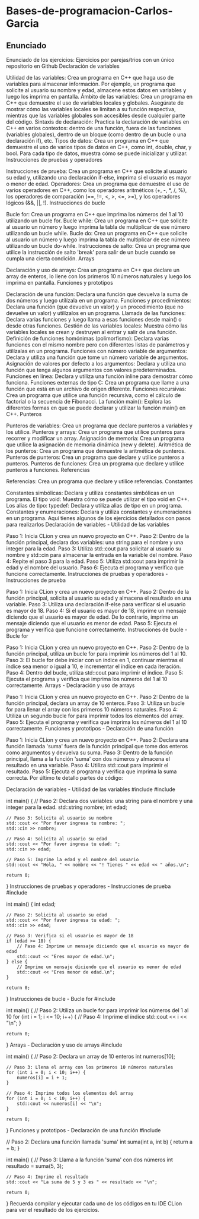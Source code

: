 # Bases-de-programacion-Carlos-Garcia
## Enunciado
Enunciado de los ejercicios: Ejercicios por parejas/trios con un único repositorio en Github
Declaración de variables

Utilidad de las variables: Crea un programa en C++ que haga uso de variables para almacenar información. Por ejemplo, un programa que solicite al usuario su nombre y edad, almacene estos datos en variables y luego los imprima en pantalla.
Ámbito de las variables: Crea un programa en C++ que demuestre el uso de variables locales y globales. Asegúrate de mostrar cómo las variables locales se limitan a su función respectiva, mientras que las variables globales son accesibles desde cualquier parte del código.
Sintaxis de declaración: Practica la declaración de variables en C++ en varios contextos: dentro de una función, fuera de las funciones (variables globales), dentro de un bloque (como dentro de un bucle o una declaración if), etc.
Tipos de datos: Crea un programa en C++ que demuestre el uso de varios tipos de datos en C++, como int, double, char, y bool. Para cada tipo de datos, muestra cómo se puede inicializar y utilizar.
Instrucciones de pruebas y operadores

Instrucciones de prueba: Crea un programa en C++ que solicite al usuario su edad y, utilizando una declaración if-else, imprima si el usuario es mayor o menor de edad.
Operadores: Crea un programa que demuestre el uso de varios operadores en C++, como los operadores aritméticos (+, -, *, /, %), los operadores de comparación (==, !=, <, >, <=, >=), y los operadores lógicos (&&, ||, !).
Instrucciones de bucle

Bucle for: Crea un programa en C++ que imprima los números del 1 al 10 utilizando un bucle for.
Bucle while: Crea un programa en C++ que solicite al usuario un número y luego imprima la tabla de multiplicar de ese número utilizando un bucle while.
Bucle do: Crea un programa en C++ que solicite al usuario un número y luego imprima la tabla de multiplicar de ese número utilizando un bucle do-while.
Instrucciones de salto: Crea un programa que utilice la instrucción de salto 'break' para salir de un bucle cuando se cumpla una cierta condición.
Arrays

Declaración y uso de arrays: Crea un programa en C++ que declare un array de enteros, lo llene con los primeros 10 números naturales y luego los imprima en pantalla.
Funciones y prototipos

Declaración de una función: Declara una función que devuelva la suma de dos números y luego utilízala en un programa.
Funciones y procedimientos: Declara una función (que devuelve un valor) y un procedimiento (que no devuelve un valor) y utilízalos en un programa.
Llamada de las funciones: Declara varias funciones y luego llama a esas funciones desde main() o desde otras funciones.
Gestión de las variables locales: Muestra cómo las variables locales se crean y destruyen al entrar y salir de una función.
Definición de funciones homónimas (polimorfismo): Declara varias funciones con el mismo nombre pero con diferentes listas de parámetros y utilízalas en un programa.
Funciones con número variable de argumentos: Declara y utiliza una función que tome un número variable de argumentos.
Asignación de valores por defecto a los argumentos: Declara y utiliza una función que tenga algunos argumentos con valores predeterminados.
Funciones en línea: Declara y utiliza una función inline para demostrar cómo funciona.
Funciones externas de tipo C: Crea un programa que llame a una función que está en un archivo de origen diferente.
Funciones recursivas: Crea un programa que utilice una función recursiva, como el cálculo de factorial o la secuencia de Fibonacci.
La función main(): Explora las diferentes formas en que se puede declarar y utilizar la función main() en C++.
Punteros

Punteros de variables: Crea un programa que declare punteros a variables y los utilice.
Punteros y arrays: Crea un programa que utilice punteros para recorrer y modificar un array.
Asignación de memoria: Crea un programa que utilice la asignación de memoria dinámica (new y delete).
Aritmética de los punteros: Crea un programa que demuestre la aritmética de punteros.
Punteros de punteros: Crea un programa que declare y utilice punteros a punteros.
Punteros de funciones: Crea un programa que declare y utilice punteros a funciones.
Referencias

Referencias: Crea un programa que declare y utilice referencias.
Constantes

Constantes simbólicas: Declara y utiliza constantes simbólicas en un programa.
El tipo void: Muestra cómo se puede utilizar el tipo void en C++.
Los alias de tipo: typedef: Declara y utiliza alias de tipo en un programa.
Constantes y enumeraciones: Declara y utiliza constantes y enumeraciones en un programa.
Aquí tienes algunos de los ejercicios detallados con pasos para realizarlos
Declaración de variables - Utilidad de las variables

Paso 1: Inicia CLion y crea un nuevo proyecto en C++.
Paso 2: Dentro de la función principal, declara dos variables: una string para el nombre y una integer para la edad.
Paso 3: Utiliza std::cout para solicitar al usuario su nombre y std::cin para almacenar la entrada en la variable del nombre.
Paso 4: Repite el paso 3 para la edad.
Paso 5: Utiliza std::cout para imprimir la edad y el nombre del usuario.
Paso 6: Ejecuta el programa y verifica que funcione correctamente.
Instrucciones de pruebas y operadores - Instrucciones de prueba

Paso 1: Inicia CLion y crea un nuevo proyecto en C++.
Paso 2: Dentro de la función principal, solicita al usuario su edad y almacena el resultado en una variable.
Paso 3: Utiliza una declaración if-else para verificar si el usuario es mayor de 18.
Paso 4: Si el usuario es mayor de 18, imprime un mensaje diciendo que el usuario es mayor de edad. De lo contrario, imprime un mensaje diciendo que el usuario es menor de edad.
Paso 5: Ejecuta el programa y verifica que funcione correctamente.
Instrucciones de bucle - Bucle for

Paso 1: Inicia CLion y crea un nuevo proyecto en C++.
Paso 2: Dentro de la función principal, utiliza un bucle for para imprimir los números del 1 al 10.
Paso 3: El bucle for debe iniciar con un índice en 1, continuar mientras el índice sea menor o igual a 10, e incrementar el índice en cada iteración.
Paso 4: Dentro del bucle, utiliza std::cout para imprimir el índice.
Paso 5: Ejecuta el programa y verifica que imprima los números del 1 al 10 correctamente.
Arrays - Declaración y uso de arrays

Paso 1: Inicia CLion y crea un nuevo proyecto en C++.
Paso 2: Dentro de la función principal, declara un array de 10 enteros.
Paso 3: Utiliza un bucle for para llenar el array con los primeros 10 números naturales.
Paso 4: Utiliza un segundo bucle for para imprimir todos los elementos del array.
Paso 5: Ejecuta el programa y verifica que imprima los números del 1 al 10 correctamente.
Funciones y prototipos - Declaración de una función

Paso 1: Inicia CLion y crea un nuevo proyecto en C++.
Paso 2: Declara una función llamada 'suma' fuera de la función principal que tome dos enteros como argumentos y devuelva su suma.
Paso 3: Dentro de la función principal, llama a la función 'suma' con dos números y almacena el resultado en una variable.
Paso 4: Utiliza std::cout para imprimir el resultado.
Paso 5: Ejecuta el programa y verifica que imprima la suma correcta.
Por último te detallo partes de código:

Declaración de variables - Utilidad de las variables
#include <iostream>
#include <string>

int main() {
    // Paso 2: Declara dos variables: una string para el nombre y una integer para la edad.
    std::string nombre;
    int edad;

    // Paso 3: Solicita al usuario su nombre
    std::cout << "Por favor ingresa tu nombre: ";
    std::cin >> nombre;

    // Paso 4: Solicita al usuario su edad
    std::cout << "Por favor ingresa tu edad: ";
    std::cin >> edad;

    // Paso 5: Imprime la edad y el nombre del usuario
    std::cout << "Hola, " << nombre << "! Tienes " << edad << " años.\n";

    return 0;
}
Instrucciones de pruebas y operadores - Instrucciones de prueba
#include <iostream>

int main() {
    int edad;

    // Paso 2: Solicita al usuario su edad
    std::cout << "Por favor ingresa tu edad: ";
    std::cin >> edad;

    // Paso 3: Verifica si el usuario es mayor de 18
    if (edad >= 18) {
        // Paso 4: Imprime un mensaje diciendo que el usuario es mayor de edad
        std::cout << "Eres mayor de edad.\n";
    } else {
        // Imprime un mensaje diciendo que el usuario es menor de edad
        std::cout << "Eres menor de edad.\n";
    }

    return 0;
}
Instrucciones de bucle - Bucle for
#include <iostream>

int main() {
    // Paso 2: Utiliza un bucle for para imprimir los números del 1 al 10
    for (int i = 1; i <= 10; i++) {
        // Paso 4: Imprime el índice
        std::cout << i << "\n";
    }

    return 0;
}
Arrays - Declaración y uso de arrays
#include <iostream>

int main() {
    // Paso 2: Declara un array de 10 enteros
    int numeros[10];

    // Paso 3: Llena el array con los primeros 10 números naturales
    for (int i = 0; i < 10; i++) {
        numeros[i] = i + 1;
    }

    // Paso 4: Imprime todos los elementos del array
    for (int i = 0; i < 10; i++) {
        std::cout << numeros[i] << "\n";
    }

    return 0;
}
Funciones y prototipos - Declaración de una función
#include <iostream>

// Paso 2: Declara una función llamada 'suma'
int suma(int a, int b) {
    return a + b;
}

int main() {
    // Paso 3: Llama a la función 'suma' con dos números
    int resultado = suma(5, 3);

    // Paso 4: Imprime el resultado
    std::cout << "La suma de 5 y 3 es " << resultado << "\n";

    return 0;
}
Recuerda compilar y ejecutar cada uno de los códigos en tu IDE CLion para ver el resultado de los ejercicios.

